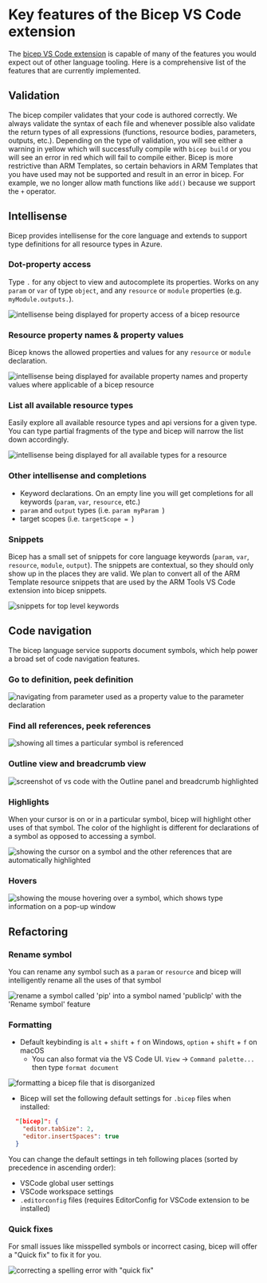 # Key features of the Bicep VS Code extension

The [bicep VS Code extension](./installing.md#install-the-bicep-vs-code-extension) is capable of many of the features you would expect out of other language tooling. Here is a comprehensive list of the features that are currently implemented.

## Validation

The bicep compiler validates that your code is authored correctly. We always validate the syntax of each file and whenever possible also validate the return types of all expressions (functions, resource bodies, parameters, outputs, etc.). Depending on the type of validation, you will see either a warning in yellow which will successfully compile with `bicep build` or you will see an error in red which will fail to compile either. Bicep is more restrictive than ARM Templates, so certain behaviors in ARM Templates that you have used may not be supported and result in an error in bicep. For example, we no longer allow math functions like `add()` because we support the `+` operator.

## Intellisense

Bicep provides intellisense for the core language and extends to support type definitions for all resource types in Azure.

### Dot-property access

Type `.` for any object to view and autocomplete its properties. Works on any `param` or `var` of type `object`, and any `resource` or `module` properties (e.g. `myModule.outputs.`).

![intellisense being displayed for property access of a bicep resource](./images/resource-dot-property-intellisense.gif)

### Resource property names & property values

Bicep knows the allowed properties and values for any `resource` or `module` declaration.

![intellisense being displayed for available property names and property values where applicable of a bicep resource](./images/resource-property-names-and-values.gif)

### List all available resource types

Easily explore all available resource types and api versions for a given type. You can type partial fragments of the type and bicep will narrow the list down accordingly.

![intellisense being displayed for all available types for a resource](./images/list-types-intellisense.gif)

### Other intellisense and completions

* Keyword declarations. On an empty line you will get completions for all keywords (`param`, `var`, `resource`, etc.)
* `param` and `output` types (i.e. `param myParam `)
* target scopes (i.e. `targetScope = `)

### Snippets

Bicep has a small set of snippets for core language keywords (`param`, `var`, `resource`, `module`, `output`). The snippets are contextual, so they should only show up in the places they are valid. We plan to convert all of the ARM Template resource snippets that are used by the ARM Tools VS Code extension into bicep snippets.

![snippets for top level keywords](./images/snippets.gif)

## Code navigation

The bicep language service supports document symbols, which help power a broad set of code navigation features.

### Go to definition, peek definition

![navigating from parameter used as a property value to the parameter declaration](./images/go-to-def.gif)

### Find all references, peek references

![showing all times a particular symbol is referenced](./images/show-all-references.gif)

### Outline view and breadcrumb view

![screenshot of vs code with the Outline panel and breadcrumb highlighted](./images/outline-and-breadcrumb.PNG)

### Highlights

When your cursor is on or in a particular symbol, bicep will highlight other uses of that symbol. The color of the highlight is different for declarations of a symbol as opposed to accessing a symbol.

![showing the cursor on a symbol and the other references that are automatically highlighted](./images/highlights.gif)

### Hovers

![showing the mouse hovering over a symbol, which shows type information on a pop-up window](./images/hovers.gif)

## Refactoring

### Rename symbol

You can rename any symbol such as a `param` or `resource` and bicep will intelligently rename all the uses of that symbol

![rename a symbol called 'pip' into a symbol named 'publicIp' with the 'Rename symbol' feature](./images/rename-symbol.GIF)

### Formatting

* Default keybinding is `alt` + `shift` + `f` on Windows, `option` + `shift` + `f` on macOS
  * You can also format via the VS Code UI. `View` -> `Command palette...` then type `format document`

![formatting a bicep file that is disorganized](./images/format.gif)

* Bicep will set the following default settings for `.bicep` files when installed:

```json
  "[bicep]": {
    "editor.tabSize": 2,
    "editor.insertSpaces": true
  }
```

You can change the default settings in teh following places (sorted by precedence in ascending order):

* VSCode global user settings
* VSCode workspace settings
* `.editorconfig` files (requires EditorConfig for VSCode extension to be installed)

### Quick fixes

For small issues like misspelled symbols or incorrect casing, bicep will offer a "Quick fix" to fix it for you.

![correcting a spelling error with "quick fix"](./images/quick-fix.gif)
